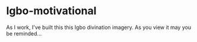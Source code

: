 # Igbo-motivational
As I work, I've built this this Igbo divination imagery. As you view it may you be reminded...
